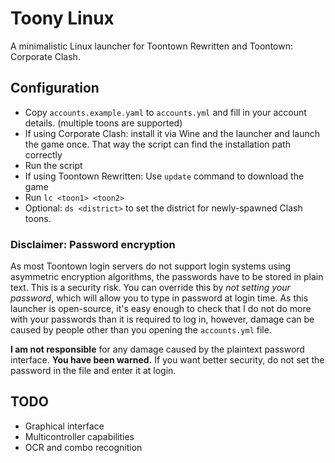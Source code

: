 # Toony Linux

A minimalistic Linux launcher for Toontown Rewritten and Toontown: Corporate Clash.

## Configuration

* Copy `accounts.example.yaml` to `accounts.yml` and fill in your account details.
  (multiple toons are supported)
* If using Corporate Clash: install it via Wine and the launcher and launch the game
  once. That way the script can find the installation path correctly
* Run the script
* If using Toontown Rewritten: Use `update` command to download the game
* Run `lc <toon1> <toon2>`
* Optional: `ds <district>` to set the district for newly-spawned Clash toons.

### Disclaimer: Password encryption
As most Toontown login servers do not support login systems using 
asymmetric encryption algorithms, the passwords have to be stored in plain text.
This is a security risk. You can override this by *not setting your password*, which
will allow you to type in password at login time. As this launcher is open-source, it's
easy enough to check that I do not do more with your passwords than it is required to log
in, however, damage can be caused by people other than you opening the `accounts.yml` file.

**I am not responsible** for any damage caused by the plaintext password interface.
**You have been warned.** If you want better security, do not set the password in the file and enter it at login. 

## TODO

* Graphical interface
* Multicontroller capabilities
* OCR and combo recognition